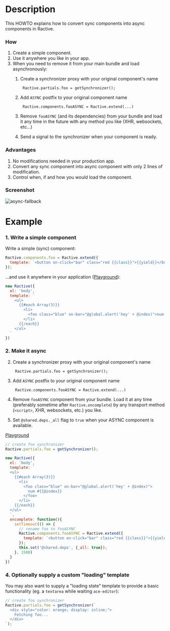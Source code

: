 # Description 

This HOWTO explains how to convert sync components into async components in Ractive. 

### How

1. Create a simple component.
2. Use it anywhere you like in your app.
3. When you need to remove it from your main bundle and load asynchronously: 
    1. Create a synchronizer proxy with your original component's name
    
            Ractive.partials.foo = getSynchronizer();

    2. Add `ASYNC` postfix to your original component name

            Ractive.components.fooASYNC = Ractive.extend(...)

    3. Remove `fooASYNC` (and its dependencies) from your bundle and load it any time in the future with any method you like (XHR, websockets, etc...)
    4. Send a signal to the synchronizer when your component is ready.


### Advantages 

1. No modifications needed in your production app.
2. Convert any sync component into async component with only 2 lines of modification. 
3. Control when, if and how you would load the component.

### Screenshot 

![async-fallback](https://user-images.githubusercontent.com/6639874/43196121-a5918686-900f-11e8-9718-793d49c9be34.gif)

# Example

### 1. Write a simple component 

Write a simple (sync) component:

```js
Ractive.components.foo = Ractive.extend({
  template: `<button on-click="bar" class="red {{class}}">{{yield}}</button>`
});
```

...and use it anywhere in your application ([Playground](https://ractive.js.org/playground/?env=docs#N4IgFiBcoE5SBTAJgcwSAvgGhAZ3gEoCGAxgC4CWAbggHQkD2AtgA4MB2C7ZutAZgwYACALxDi5anQQAPMlyQAKYAB12KsvNYAbIvMhCABmo0aAPACMArpo5COAWhLaKJANYiVIC0RhehzkS4uJ4gMMhCwMCBwRgYXgB8UQCeFAjaSHFmAPTWtuwJJmTG7BgAlADcJuycAO7ipJQ0ykXpBgDkFgxIye1YRVosuvpGRWZW2oXqZBpRAMQIpGBCAIIwMETJigDMZXFFpmRmLlOHh2YCwjEhXhbaVgj+jj4woQACKNoMPtq0RNoIGBkRTtMAIXpCADUQjeFHYSFkZUSBxmqI07CsTCEcyisPhsn20zOR2yl1OaJJJxRUWyixIYEJ5myE3JJXKmCAA)): 


```js
new Ractive({
  el: 'body',
  template: `
    <ul>
      {{#each Array(3)}}
        <li>
          <foo class="blue" on-bar="@global.alert('hey' + @index)">num #{{@index}}</foo>
        </li>
      {{/each}}
    </ul>
  `
})
```

### 2. Make it async 

2. Create a synchronizer proxy with your original component's name

        Ractive.partials.foo = getSynchronizer();


1. Add `ASYNC` postfix to your original component name

        Ractive.components.fooASYNC = Ractive.extend(...)

1. Remove `fooASYNC` component from your bundle. Load it at any time (preferably sometime after `Ractive.oncomplete`) by any transport method (`<script>`, XHR, websockets, etc.) you like.
2. Set `@shared.deps._all` flag to `true` when your ASYNC component is available. 

[Playground](https://ractive.js.org/playground/?env=docs#N4IgFiBcoE5SBTAJgcwSANCAzlA2uAC6EAO2kA9BQMZIB2AdDAIYDuKAloQ9QPYC2NBDAT9qoii2qEOANwQBabAE861MDF50OAL2EUAzABZmRgJwBWAIwB2CmkIBlVes3a9MBgCtcAXQC+WLiQIFQABNQizIQIYQBmvLxhKmoaWrrCADp0AErM0nIIDCTMMDLMADbYDAlJALxhDs6pbhkwABQAlADc2dl0CKxheQXy7cB9MRWQYQDkAEa8SMqzGJMx-CQV0QgzAAaTADwArhUAfJOZhMDAAMQI+WBhAIIwLMrtBp3+-peEV4cKhwLnQrmD-oRDrUIttsNg6pkQPMKscEIiwloFPNSgiQAABFAVXjYioMSrCQjtWZgBArMIAajCeI4dCQCAAHp1ESDwbzCHRjvwwrcbszWRyfn9wYcKLUeRCARQgfKrjcKA91JLQZCKKd5Xs1tqtHxNhUEDEZnFjmoZFouhNtVdsOaACocfgIXjHSldMJ1M5hB188IiOjMD3xRJhQhJWrPRwATQAcgBhKWEEYyeQ8AQkLQIOiEapxxOpv3DfJZoocmKs8bpq4bLY7faHebemN0DF0BTUIHUADWuOxMHRfeYcNxIiQgeA47hkpAZxuyg4CAqSB+MvbxC0ZwOjoh-h66cIYA41WdlNmeOwYFKyAYbLIq0DAH1KtNozBUcfeofAjCKwLAABhArltV+OhjxAfwgA)

```js
// create foo synchronizer
Ractive.partials.foo = getSynchronizer();

new Ractive({
  el: 'body',
  template: `
  <ul>
    {{#each Array(3)}}
      <li>
        <foo class="blue" on-bar="@global.alert('hey' + @index)">
          num #{{@index}}
        </foo>
      </li>
    {{/each}}
  </ul>
  `,
  oncomplete: function(){
    setTimeout(() => {
      // rename foo to fooASYNC
      Ractive.components.fooASYNC = Ractive.extend({
        template: `<button on-click="bar" class="red {{class}}">{{yield}}</button>`
      });
      this.set('@shared.deps', {_all: true});
    }, 1500)
  }
})

```

### 4. Optionally supply a custom "loading" template 

You may also want to supply a "loading state" template to provide a basic functionality (eg. a `textarea` while waiting `ace-editor`): 

```js
// create foo synchronizer
Ractive.partials.foo = getSynchronizer(`
  <div style="color: orange; display: inline;">
    Fetching foo... 
  </div>
`);
```




